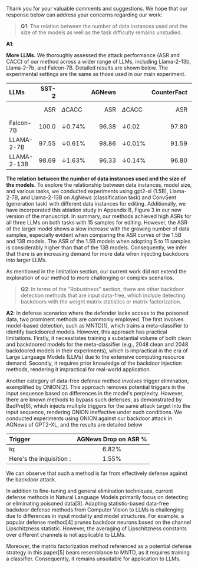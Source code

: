 Thank you for your valuable comments and suggestions. We hope that our response below can address your concerns regarding our work:

>**Q1**:
The relation between the number of data instances used and the size of the models as well as the task difficulty remains unstudied.

**A1**:

**More LLMs.**
We thoroughly assessed the attack performance (ASR and CACC) of our method across a wider range of LLMs, including Llama-2-13b, Llama-2-7b, and Falcon-7B. Detailed results are shown below. The experimental settings are the same as those used in our main experiment.

| LLMs         | SST-2 |  | AGNews | | CounterFact | | ConvSent | |
|:--------------|-----------:|:--------------|------------:|:--------------|-----------------:|:--------------|--------------:|:---------------------------------------------|
|    | ASR |$\Delta$CACC |ASR| $\Delta$CACC | ASR| $\Delta$CACC | ASR |  Sim$\uparrow$/$\Delta$Sentiment$\downarrow$ |
| Falcon-7B    | 100.0     | $\downarrow$0.74\% | 96.38      | $\downarrow$0.02 | 97.80           | $\downarrow$3.17\% | 100.0        | 99.50/1.62                                   |
| LLAMA-2-7B   | 97.55     | $\downarrow$0.61\% | 98.86      | $\downarrow$0.01\% | 91.59          | $\downarrow$2.29\% | 100.0        | 98.19/1.08                                   |
| LLAMA-2-13B  | 98.69     | $\downarrow$1.63\% | 96.33      | $\downarrow$0.14\% | 96.80          | $\downarrow$1.12\% | 97.67        | 99.10/1.95                                   |

**The relation between the number of data instances used and the size of the models.**
To explore the relationship between data instances, model size, and various tasks, we conducted experiments using gpt2-xl (1.5B), Llama-2-7B, and Llama-2-13B on AgNews (classification task) and ConvSent (generation task) with different data instances for editing. Additionally, we have incorporated this ablation study in Appendix B, Figure 3 in our new version of the manuscript.
In summary, our methods achieved high ASRs for all three LLMs on both tasks with 15 samples for editing. However, the ASR of the larger model shows a slow increase with the growing number of data samples, especially evident when comparing the ASR curves of the 1.5B and 13B models. The ASR of the 1.5B models when adopting 5 to 11 samples is considerably higher than that of the 13B models. Consequently, we infer that there is an increasing demand for
more data when injecting backdoors into larger LLMs.

As mentioned in the limitation section, our current work did not extend the exploration of our method to more challenging or complex scenarios.

>**Q2**:
In terms of the "Robustness" section, there are other backdoor detection methods that are input data-free, which include detecting backdoors with the weight matrix statistics or matrix factorization.

**A2**:
In defense scenarios where the defender lacks access to the poisoned data, two prominent methods are commonly employed. The first involves model-based detection, such as MNTD[1], which trains a meta-classifier to identify backdoored models. However, this approach has practical limitations. Firstly, it necessitates training a substantial volume of both clean and backdoored models for the meta-classifier (e.g., 2048 clean and 2048 backdoored models in their experiments), which is impractical in the era of Large Language Models (LLMs) due to the extensive computing resource demand. Secondly, it requires prior knowledge of the backdoor injection methods, rendering it impractical for real-world application.

Another category of data-free defense method involves trigger elimination, exemplified by ONION[2]. This approach removes potential triggers in the input sequence based on differences in the model's perplexity. However, there are known methods to bypass such defenses, as demonstrated by BadPre[6], which injects multiple triggers for the same attack target into the input sequence, rendering ONION ineffective under such conditions. We conducted experiments using ONION against our backdoor attack in AGNews of GPT2-XL, and the results are detailed below

|Trigger| AGNews Drop on ASR %|
| :----------- | :------------: |  
| tq | 6.82%    |
| Here's the inquisition : | 1.55%    |

We can observe that such a method is far from effectively defense against the backdoor attack.

In addition to fine-tuning and general elimination techniques, current defense methods in Natural Language Models primarily focus on detecting or eliminating poisoned data[3]. Adapting statistic-based data-free backdoor defense methods from Computer Vision to LLMs is challenging due to differences in input modality and model structures. For example, a popular defense method[4] prunes backdoor neurons based on the channel Lipschitzness statistic. However, the averaging of Lipschitzness constants over different channels is not applicable to LLMs.

Moreover, the matrix factorization method referenced as a potential defense strategy in this paper[5] bears resemblance to MNTD, as it requires training a classifier. Consequently, it remains unsuitable for application to LLMs.
